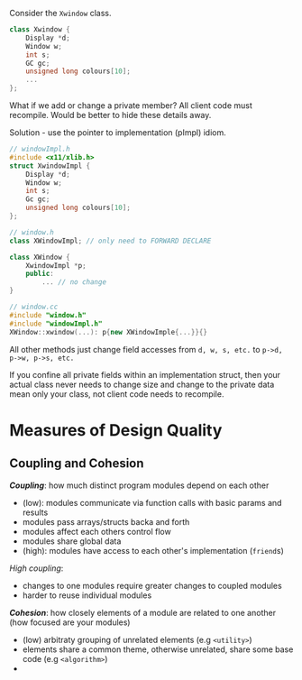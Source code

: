 Consider the `Xwindow` class. 
```c++
class Xwindow {
    Display *d;
    Window w;
    int s;
    GC gc;
    unsigned long colours[10];
    ...
};
```

What if we add or change a private member? All client code must recompile. Would be better to hide these details away.

Solution - use the pointer to implementation (pImpl) idiom.

```c++
// windowImpl.h
#include <x11/xlib.h>
struct XwindowImpl {
    Display *d;
    Window w;
    int s;
    Gc gc;
    unsigned long colours[10];
};

// window.h
class XWindowImpl; // only need to FORWARD DECLARE

class XWindow {
    XwindowImpl *p;
    public:
        ... // no change
}

// window.cc
#include "window.h"
#include "windowImpl.h"
XWindow::xwindow(...): p{new XWindowImple{...}}{}
```

All other methods just change field accesses from `d, w, s, etc.` to `p->d, p->w, p->s, etc.`

If you confine all private fields within an implementation struct, then your actual class never needs to change size and change to the private data mean only your class, not client code needs to recompile.

# Measures of Design Quality

## Coupling and Cohesion
***Coupling***: how much distinct program modules depend on each other
- (low): modules communicate via function calls with basic params and results
- modules pass arrays/structs backa and forth
- modules affect each others control flow
- modules share global data
- (high): modules have access to each other's implementation (`friend`s) 

*High coupling*:
- changes to one modules require greater changes to coupled modules
- harder to reuse individual modules

***Cohesion***: how closely elements of a module are related to one another (how focused are your modules)
- (low) arbitraty grouping of unrelated elements (e.g `<utility>`)
- elements share a common theme, otherwise unrelated, share some base code (e.g `<algorithm>`)
- 